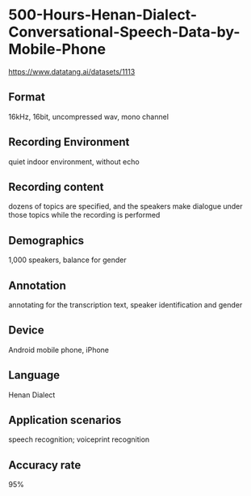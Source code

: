# 500-Hours-Henan-Dialect-Conversational-Speech-Data-by-Mobile-Phone

https://www.datatang.ai/datasets/1113

## Format
16kHz, 16bit, uncompressed wav, mono channel

## Recording Environment
quiet indoor environment, without echo

## Recording content
dozens of topics are specified, and the speakers make dialogue under those topics while the recording is performed

## Demographics
1,000 speakers, balance for gender

## Annotation
annotating for the transcription text, speaker identification and gender

## Device
Android mobile phone, iPhone

## Language
Henan Dialect

## Application scenarios
speech recognition; voiceprint recognition

## Accuracy rate
95%
